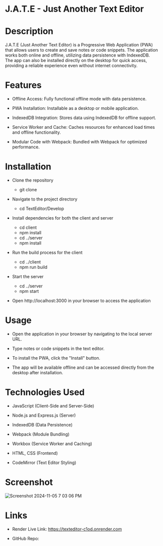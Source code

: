 # J.A.T.E - Just Another Text Editor

# Description

J.A.T.E (Just Another Text Editor) is a Progressive Web Application (PWA) that allows users to create and save notes or code snippets. The application works both online and offline, utilizing data persistence with IndexedDB. The app can also be installed directly on the desktop for quick access, providing a reliable experience even without internet connectivity.

# Features 

- Offline Access: Fully functional offline mode with data persistence.

- PWA Installation: Installable as a desktop or mobile application.

- IndexedDB Integration: Stores data using IndexedDB for offline support.

- Service Worker and Cache: Caches resources for enhanced load times and offline functionality.

- Modular Code with Webpack: Bundled with Webpack for optimized performance.

# Installation 

- Clone the repository
  - git clone <repository-url>

- Navigate to the project directory
  - cd TextEditor/Develop

- Install dependencies for both the client and server
  - cd client
  - npm install
  - cd ../server
  - npm install

- Run the build process for the client
  - cd ../client
  - npm run build
 
- Start the server
  - cd ../server
  - npm start

- Open http://localhost:3000 in your browser to access the application

# Usage

- Open the application in your browser by navigating to the local server URL.

- Type notes or code snippets in the text editor.

- To install the PWA, click the "Install" button.

- The app will be available offline and can be accessed directly from the desktop after installation.

# Technologies Used

- JavaScript (Client-Side and Server-Side)

- Node.js and Express.js (Server)

- IndexedDB (Data Persistence)

- Webpack (Module Bundling)

- Workbox (Service Worker and Caching)

- HTML, CSS (Frontend)

- CodeMirror (Text Editor Styling)

# Screenshot

![Screenshot 2024-11-05 7 03 06 PM](https://github.com/user-attachments/assets/d543969c-9273-443e-b962-59e17ad49ab1)

# Links 

- Render Live Link:  https://texteditor-c1od.onrender.com

- GitHub Repo:  
